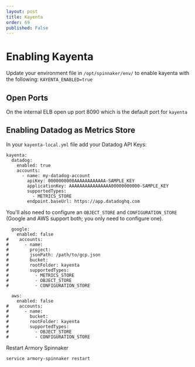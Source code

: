```yaml
---
layout: post
title: Kayenta
order: 69
published: False
---
```


# Enabling Kayenta

Update your environment file in `/opt/spinnaker/env/` to enable kayenta with the following:
`KAYENTA_ENABLED=true`

## Open Ports

On the internal ELB open up port 8090 which is the default port for `kayenta`

## Enabling Datadog as Metrics Store

In your `kayenta-local.yml` file add your Datadog API Keys:

```
kayenta:
  datadog:
    enabled: true
    accounts:
      - name: my-datadog-account
        apiKey: 0000000000AAAAAAAAAAAA-SAMPLE_KEY
        applicationKey: AAAAAAAAAAAAAAAA00000000000-SAMPLE_KEY
        supportedTypes:
          - METRICS_STORE
        endpoint.baseUrl: https://app.datadoghq.com
```

You'll also need to configure an `OBJECT_STORE` and `CONFIGURATION_STORE`
(Google and AWS support both; you only need to configure one).

```
  google:
    enabled: false
#    accounts:
#      - name:
#        project:
#        jsonPath: /path/to/gcp.json
#        bucket:
#        rootFolder: kayenta
#        supportedTypes:
#          - METRICS_STORE
#          - OBJECT_STORE
#          - CONFIGURATION_STORE

  aws:
    enabled: false
#    accounts:
#      - name:
#        bucket:
#        rootFolder: kayenta
#        supportedTypes:
#          - OBJECT_STORE
#          - CONFIGURATION_STORE
```

Restart Armory Spinnaker

```
service armory-spinnaker restart
```


